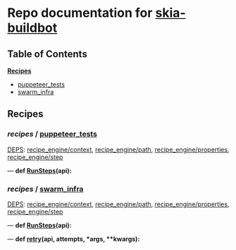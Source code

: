 <!--- AUTOGENERATED BY `./recipes.py test train` -->
# Repo documentation for [skia-buildbot]()
## Table of Contents

**[Recipes](#Recipes)**
  * [puppeteer_tests](#recipes-puppeteer_tests)
  * [swarm_infra](#recipes-swarm_infra)
## Recipes

### *recipes* / [puppeteer\_tests](/infra/bots/recipes/puppeteer_tests.py)

[DEPS](/infra/bots/recipes/puppeteer_tests.py#1): [recipe\_engine/context][recipe_engine/recipe_modules/context], [recipe\_engine/path][recipe_engine/recipe_modules/path], [recipe\_engine/properties][recipe_engine/recipe_modules/properties], [recipe\_engine/step][recipe_engine/recipe_modules/step]

&mdash; **def [RunSteps](/infra/bots/recipes/puppeteer_tests.py#9)(api):**
### *recipes* / [swarm\_infra](/infra/bots/recipes/swarm_infra.py)

[DEPS](/infra/bots/recipes/swarm_infra.py#13): [recipe\_engine/context][recipe_engine/recipe_modules/context], [recipe\_engine/path][recipe_engine/recipe_modules/path], [recipe\_engine/properties][recipe_engine/recipe_modules/properties], [recipe\_engine/step][recipe_engine/recipe_modules/step]

&mdash; **def [RunSteps](/infra/bots/recipes/swarm_infra.py#36)(api):**

&mdash; **def [retry](/infra/bots/recipes/swarm_infra.py#24)(api, attempts, \*args, \*\*kwargs):**

[recipe_engine/recipe_modules/context]: https://chromium.googlesource.com/infra/luci/recipes-py.git/+/3cfd9f735e7720d039cb5eee5addf9ccf226a8ee/README.recipes.md#recipe_modules-context
[recipe_engine/recipe_modules/path]: https://chromium.googlesource.com/infra/luci/recipes-py.git/+/3cfd9f735e7720d039cb5eee5addf9ccf226a8ee/README.recipes.md#recipe_modules-path
[recipe_engine/recipe_modules/properties]: https://chromium.googlesource.com/infra/luci/recipes-py.git/+/3cfd9f735e7720d039cb5eee5addf9ccf226a8ee/README.recipes.md#recipe_modules-properties
[recipe_engine/recipe_modules/step]: https://chromium.googlesource.com/infra/luci/recipes-py.git/+/3cfd9f735e7720d039cb5eee5addf9ccf226a8ee/README.recipes.md#recipe_modules-step
